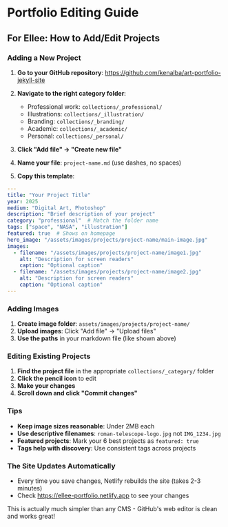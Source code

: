 # Portfolio Editing Guide

## For Ellee: How to Add/Edit Projects

### Adding a New Project

1. **Go to your GitHub repository**: https://github.com/kenalba/art-portfolio-jekyll-site

2. **Navigate to the right category folder**:
   - Professional work: `collections/_professional/`
   - Illustrations: `collections/_illustration/`
   - Branding: `collections/_branding/`
   - Academic: `collections/_academic/`
   - Personal: `collections/_personal/`

3. **Click "Add file" → "Create new file"**

4. **Name your file**: `project-name.md` (use dashes, no spaces)

5. **Copy this template**:
```yaml
---
title: "Your Project Title"
year: 2025
medium: "Digital Art, Photoshop"
description: "Brief description of your project"
category: "professional"  # Match the folder name
tags: ["space", "NASA", "illustration"]
featured: true  # Shows on homepage
hero_image: "/assets/images/projects/project-name/main-image.jpg"
images:
  - filename: "/assets/images/projects/project-name/image1.jpg"
    alt: "Description for screen readers"
    caption: "Optional caption"
  - filename: "/assets/images/projects/project-name/image2.jpg"
    alt: "Description for screen readers"
    caption: "Optional caption"
---
```

### Adding Images

1. **Create image folder**: `assets/images/projects/project-name/`
2. **Upload images**: Click "Add file" → "Upload files"
3. **Use the paths** in your markdown file (like shown above)

### Editing Existing Projects

1. **Find the project file** in the appropriate `collections/_category/` folder
2. **Click the pencil icon** to edit
3. **Make your changes**
4. **Scroll down and click "Commit changes"**

### Tips

- **Keep image sizes reasonable**: Under 2MB each
- **Use descriptive filenames**: `roman-telescope-logo.jpg` not `IMG_1234.jpg`
- **Featured projects**: Mark your 6 best projects as `featured: true`
- **Tags help with discovery**: Use consistent tags across projects

### The Site Updates Automatically

- Every time you save changes, Netlify rebuilds the site (takes 2-3 minutes)
- Check https://ellee-portfolio.netlify.app to see your changes

This is actually much simpler than any CMS - GitHub's web editor is clean and works great!